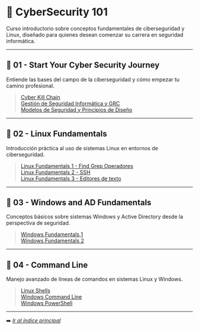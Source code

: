 # 🧠 CyberSecurity 101

Curso introductorio sobre conceptos fundamentales de ciberseguridad y Linux, diseñado para quienes desean comenzar su carrera en seguridad informática.

---

## 🔹 01 - Start Your Cyber Security Journey

Entiende las bases del campo de la ciberseguridad y cómo empezar tu camino profesional.

> [Cyber Kill Chain](/fundamentos/Cyber-101/01/cyber-kill-chain)  
> [Gestión de Seguridad Informática y GRC](/fundamentos/Cyber-101/01/gestion-de-seguridad-informatica-y-grc)  
> [Modelos de Seguridad y Principios de Diseño](/fundamentos/Cyber-101/01/modelos-de-seguridad-y-principios-de-diseno)  

---

## 🔹 02 - Linux Fundamentals

Introducción práctica al uso de sistemas Linux en entornos de ciberseguridad.

> [Linux Fundamentals 1 - Find Grep Operadores](/fundamentos/Cyber-101/02/linux-fundamentals-1)  
> [Linux Fundamentals 2 - SSH](/fundamentos/Cyber-101/02/linux-fundamentals-2)  
> [Linux Fundamentals 3 - Editores de texto](/fundamentos/Cyber-101/02/linux-fundamentals-3)  

---

## 🔹 03 - Windows and AD Fundamentals

Conceptos básicos sobre sistemas Windows y Active Directory desde la perspectiva de seguridad.

> [Windows Fundamentals 1](/fundamentos/Cyber-101/03/windows-fundamentals-1)  
> [Windows Fundamentals 2](/fundamentos/Cyber-101/03/windows-fundamentals-2)  

---

## 🔹 04 - Command Line

Manejo avanzado de líneas de comandos en sistemas Linux y Windows.

> [Linux Shells](/fundamentos/Cyber-101/04/linux-shells)  
> [Windows Command Line](/fundamentos/Cyber-101/04/windows-command-line)  
> [Windows PowerShell](/fundamentos/Cyber-101/04/windows-powershell)

---

<!--
## 🔹 05 - Networking

Conocimientos esenciales sobre redes aplicados a la ciberseguridad.

> [Networking Concepts - OSI y Capas de Red](/fundamentos/Cyber-101/05/networking-concepts-osiy-capas-de-red.md)  
> [Networking Essentials](/fundamentos/Cyber-101/05/networking-essentials.md)  
> [Networking Core Protocols](/fundamentos/Cyber-101/05/networking-core-protocols.md)  
> [Networking Secure Protocols](/fundamentos/Cyber-101/05/networking-secure-protocols.md)  
> [Nmap](/fundamentos/Cyber-101/05/nmap.md)  
> [TCPDump 🔥](/fundamentos/Cyber-101/05/tcpdump.md)

---

## 🔹 06 - Cryptography

Fundamentos de criptografía aplicada a la protección de datos y comunicaciones seguras.

> [Criptografía Básica](/fundamentos/Cyber-101/06/criptografia-basica.md)  
> [Hashing Basics](/fundamentos/Cyber-101/06/hashing-basics.md)  
> [Public Key Cryptography Basics](/fundamentos/Cyber-101/06/public-key-cryptography-basics.md)  
> [John the Ripper](/fundamentos/Cyber-101/06/john-the-ripper.md)

---

## 🔹 07 - Exploitation Basics

Primeros pasos en técnicas de explotación y uso de herramientas como Metasploit.

> [Blue](/fundamentos/Cyber-101/07/blue.md)  
> [Exploitation Basics](/fundamentos/Cyber-101/07/exploitation-basics.md)  
> [Metasploit - Exploitation](/fundamentos/Cyber-101/07/metasploit-exploitation.md)  
> [Metasploit - Meterpreter](/fundamentos/Cyber-101/07/metasploit-meterpreter.md)  
> [Moniker Link (CVE-2024-21413)](/fundamentos/Cyber-101/07/moniker-link-cve-2024-21413.md)

---

## 🔹 08 - Web Hacking

Introducción al hacking de aplicaciones web y herramientas clave.

> [Web Application Basics](/Fundamentos/Cyber-101/08/web-application-basics.md)  
> [JavaScript Essentials](/Fundamentos/Cyber-101/08/javascript-essentials.md)  
> [SQL Fundamentals](/Fundamentos/Cyber-101/08/sql-fundamentals.md)  
> [Burp Suite](/Fundamentos/Cyber-101/08/burp-suite.md)  
> [OWASP Top 10 - 2021](/Fundamentos/Cyber-101/08/owasp-top-10-2021.md)

---

## 🔹 09 - Offensive Security Tooling

Uso de herramientas clave para auditorías ofensivas.

> [Hydra 🟢 - Introducción](/Fundamentos/Cyber-101/09/hydra-introduccion.md)  
> [Gobuster - The Basics](/Fundamentos/Cyber-101/09/gobuster-basics.md)  
> [Shells Overview](/Fundamentos/Cyber-101/09/shells-overview.md)  
> [SQLMap 🔥](/Fundamentos/Cyber-101/09/sqlmap.md)

---

## 🔹 10 - Defensive Security

Conceptos básicos sobre defensa proactiva y respuesta ante incidentes.

> [Defensive Security Intro](/Fundamentos/Cyber-101/10/defensive-security-intro.md)  
> [SOC Fundamentals](/Fundamentos/Cyber-101/10/soc-fundamentals.md)  
> [Digital Forensics Fundamentals](/Fundamentos/Cyber-101/10/digital-forensics-fundamentals.md)  
> [Chain of Custody (Cadena de Custodia)](/Fundamentos/Cyber-101/10/chain-of-custody.md)  
> [Incident Response Fundamentals](/Fundamentos/Cyber-101/10/incident-response-fundamentals.md)  
> [Gestión de Logs](/Fundamentos/Cyber-101/10/gestion-de-logs.md)

---

## 🔹 11 - Security Solutions

Herramientas y soluciones comunes usadas en entornos corporativos.

> [Introduction to SIEM](/Fundamentos/Cyber-101/11/introduction-to-siem.md)  
> [Firewall Fundamentals](/Fundamentos/Cyber-101/11/firewall-fundamentals.md)  
> [IDS Fundamentals](/Fundamentos/Cyber-101/11/ids-fundamentals.md)  
> [Vulnerability Scanner Overview](/Fundamentos/Cyber-101/11/vulnerability-scanner-overview.md)

---

## 🔹 12 - Defensive Security Tooling

Uso de herramientas especializadas para análisis forense y defensivo.

> [CyberChief - The Basics](/Fundamentos/Cyber-101/12/cyberchief-basics.md)  
> [CAPA - The Basics](/Fundamentos/Cyber-101/12/capa-basics.md)  
> [REMNux - Getting Started](/Fundamentos/Cyber-101/12/remnux-getting-started.md)  
> [FlareVM - Arsenal of Tools](/Fundamentos/Cyber-101/12/flarevm-arsenal.md)

---

## 🔹 13 - Build Your Cyber Security Career

Guía para construir una carrera sólida en ciberseguridad.

> [Security Principles](/Fundamentos/Cyber-101/13/security-principles.md)  
> [Careers in Cyber](/Fundamentos/Cyber-101/13/careers-in-cyber.md)  
> [Training Impact on Teams](/Fundamentos/Cyber-101/13/training-impact-on-teams.md)

---
-->
➡️ *[Ir al índice principal](/)*